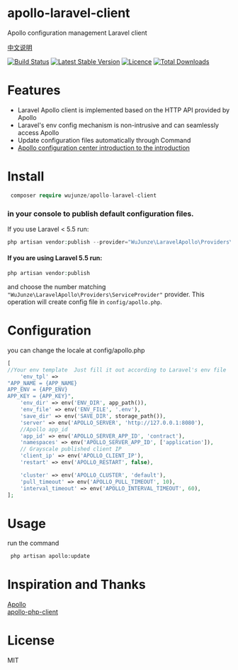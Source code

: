 # apollo-laravel-client
Apollo  configuration  management Laravel client


[中文说明](https://github.com/wujunze/apollo-laravel-client/blob/master/README_CN.md)


[![Build Status](https://travis-ci.org/wujunze/apollo-laravel-client.svg?branch=master)](https://travis-ci.org/wujunze/apollo-laravel-client)
[![Latest Stable Version](https://poser.pugx.org/wujunze/apollo-laravel-client/v/stable.svg)](https://packagist.org/packages/wujunze/apollo-laravel-client)
[![Licence](https://poser.pugx.org/wujunze/apollo-laravel-client/license.svg)](https://packagist.org/packages/wujunze/apollo-laravel-client)
[![Total Downloads](https://poser.pugx.org/wujunze/apollo-laravel-client/downloads.svg)](https://packagist.org/packages/wujunze/apollo-laravel-client)


# Features

- Laravel Apollo client is implemented based on the HTTP API provided by Apollo
- Laravel's env config mechanism is non-intrusive and can seamlessly access Apollo 
- Update configuration files automatically through Command
- [Apollo configuration center introduction to the introduction](https://github.com/ctripcorp/apollo/wiki/Apollo%E9%85%8D%E7%BD%AE%E4%B8%AD%E5%BF%83%E4%BB%8B%E7%BB%8D)

# Install

```php   
 composer require wujunze/apollo-laravel-client 
```
    
### in your console to publish default configuration files.    
    
If you use Laravel < 5.5 run:
    
```php
php artisan vendor:publish --provider="WuJunze\LaravelApollo\Providers\ServiceProvider"
```
    
    
#### If you are using Laravel 5.5 run:
    
```php
php artisan vendor:publish
```
    
and choose the number matching `"WuJunze\LaravelApollo\Providers\ServiceProvider"` provider.
This operation will create config file in `config/apollo.php`.


# Configuration

you can change the locale at config/apollo.php

```php
[
//Your env template  Just fill it out according to Laravel's env file 
    'env_tpl' =>
"APP_NAME = {APP_NAME}
APP_ENV = {APP_ENV}
APP_KEY = {APP_KEY}",
    'env_dir' => env('ENV_DIR', app_path()),
    'env_file' => env('ENV_FILE', '.env'),
    'save_dir' => env('SAVE_DIR', storage_path()),
    'server' => env('APOLLO_SERVER', 'http://127.0.0.1:8080'),
    //Apollo app_id
    'app_id' => env('APOLLO_SERVER_APP_ID', 'contract'),
    'namespaces' => env('APOLLO_SERVER_APP_ID', ['application']),
    // Grayscale published client IP
    'client_ip' => env('APOLLO_CLIENT_IP'),
    'restart' => env('APOLLO_RESTART', false),

    'cluster' => env('APOLLO_CLUSTER', 'default'),
    'pull_timeout' => env('APOLLO_PULL_TIMEOUT', 10),
    'interval_timeout' => env('APOLLO_INTERVAL_TIMEOUT', 60),
];
```

# Usage

run the command
```bash
 php artisan apollo:update
```
# Inspiration and Thanks
[Apollo](https://github.com/ctripcorp/apollo/wiki/%E5%85%B6%E5%AE%83%E8%AF%AD%E8%A8%80%E5%AE%A2%E6%88%B7%E7%AB%AF%E6%8E%A5%E5%85%A5%E6%8C%87%E5%8D%97)   
[apollo-php-client](https://github.com/multilinguals/apollo-php-client)

# License
MIT